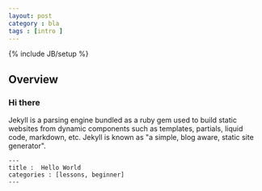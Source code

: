 ```yaml
---
layout: post
category : bla
tags : [intro ]
---
```

{% include JB/setup %}

## Overview 

### Hi there

Jekyll is a parsing engine bundled as a ruby gem used to build static websites from
dynamic components such as templates, partials, liquid code, markdown, etc. Jekyll is known as "a simple, blog aware, static site generator".

    ---
    title :  Hello World
    categories : [lessons, beginner]
    ---
